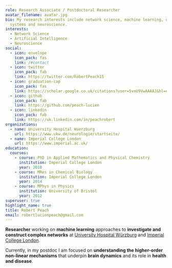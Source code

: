 ```yaml
---
role: Research Associate / Postdoctoral Researcher
avatar_filename: avatar.jpg
bio: My research interests include network science, machine learning, dynamical
  systems and neuroscience.
interests:
  - Network Science
  - Artificial Intelligence
  - Neuroscience
social:
  - icon: envelope
    icon_pack: fas
    link: /#contact
  - icon: twitter
    icon_pack: fab
    link: https://twitter.com/RobertPeach15
  - icon: graduation-cap
    icon_pack: fas
    link: https://scholar.google.co.uk/citations?user=5vnU9VwAAAAJ&hl=en
  - icon: github
    icon_pack: fab
    link: https://github.com/peach-lucien
  - icon: linkedin
    icon_pack: fab
    link: https://uk.linkedin.com/in/peachrobert
organizations:
  - name: University Hospital Wuerzburg
    url: https://www.ukw.de/neurologie/startseite/
  - name: Imperial College London
    url: https://www.imperial.ac.uk/
education:
  courses:
    - course: PhD in Applied Mathematics and Physical Chemistry
      institution: Imperial College London
      year: 2018
    - course: MRes in Chemical Biology
      institution: Imperial College London
      year: 2014
    - course: MPhys in Physics
      institution: University of Bristol
      year: 2012
superuser: true
highlight_name: true
title: Robert Peach
email: robertlucienpeach@gmail.com
---
```

**Researcher** working on **machine learning** approaches to **investigate and construct complex networks** at [University Hospital ](https://www.ukw.de/startseite/)[Würzburg](https://www.ukw.de/kliniken-zentren/)[](https://www.ukw.de/startseite/) and [Imperial College London](https://www.imperial.ac.uk/). 

Currently, in my postdoc I am focused on **understanding the higher-order non-linear mechanisms** that underpin **brain dynamics** and its role in **health and disease**.